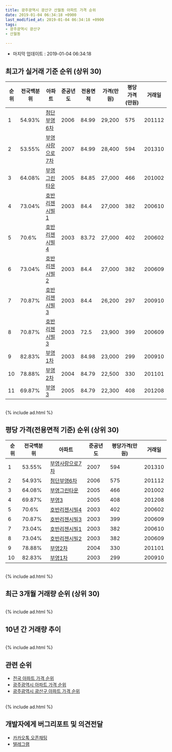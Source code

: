 ```yaml
---
title: 광주광역시 광산구 산월동 아파트 가격 순위
date: 2019-01-04 06:34:18 +0900
last_modified_at: 2019-01-04 06:34:18 +0900
tags:
- 광주광역시 광산구
- 산월동

---
```


* 마지막 업데이트 : 2019-01-04 06:34:18

## 최고가 실거래 기준 순위 (상위 30)


|순위|전국백분위|아파트|준공년도|전용면적|가격(만원)|평당가격(만원)|거래일|
|---|---|---|---|---|---|---|---|
|1|54.93%|[첨단부영6차](https://search.naver.com/search.naver?query=%EA%B4%91%EC%A3%BC%EA%B4%91%EC%97%AD%EC%8B%9C+%EA%B4%91%EC%82%B0%EA%B5%AC+%EC%82%B0%EC%9B%94%EB%8F%99+%EC%B2%A8%EB%8B%A8%EB%B6%80%EC%98%816%EC%B0%A8)|2006|84.99|29,200|575|201112|
|2|53.55%|[부영사랑으로7차](https://search.naver.com/search.naver?query=%EA%B4%91%EC%A3%BC%EA%B4%91%EC%97%AD%EC%8B%9C+%EA%B4%91%EC%82%B0%EA%B5%AC+%EC%82%B0%EC%9B%94%EB%8F%99+%EB%B6%80%EC%98%81%EC%82%AC%EB%9E%91%EC%9C%BC%EB%A1%9C7%EC%B0%A8)|2007|84.99|28,400|594|201310|
|3|64.08%|[부영그린타운](https://search.naver.com/search.naver?query=%EA%B4%91%EC%A3%BC%EA%B4%91%EC%97%AD%EC%8B%9C+%EA%B4%91%EC%82%B0%EA%B5%AC+%EC%82%B0%EC%9B%94%EB%8F%99+%EB%B6%80%EC%98%81%EA%B7%B8%EB%A6%B0%ED%83%80%EC%9A%B4)|2005|84.85|27,000|466|201002|
|4|73.04%|[호반리젠시빌1](https://search.naver.com/search.naver?query=%EA%B4%91%EC%A3%BC%EA%B4%91%EC%97%AD%EC%8B%9C+%EA%B4%91%EC%82%B0%EA%B5%AC+%EC%82%B0%EC%9B%94%EB%8F%99+%ED%98%B8%EB%B0%98%EB%A6%AC%EC%A0%A0%EC%8B%9C%EB%B9%8C1)|2003|84.4|27,000|382|200610|
|5|70.6%|[호반리젠시빌4](https://search.naver.com/search.naver?query=%EA%B4%91%EC%A3%BC%EA%B4%91%EC%97%AD%EC%8B%9C+%EA%B4%91%EC%82%B0%EA%B5%AC+%EC%82%B0%EC%9B%94%EB%8F%99+%ED%98%B8%EB%B0%98%EB%A6%AC%EC%A0%A0%EC%8B%9C%EB%B9%8C4)|2003|83.72|27,000|402|200602|
|6|73.04%|[호반리젠시빌2](https://search.naver.com/search.naver?query=%EA%B4%91%EC%A3%BC%EA%B4%91%EC%97%AD%EC%8B%9C+%EA%B4%91%EC%82%B0%EA%B5%AC+%EC%82%B0%EC%9B%94%EB%8F%99+%ED%98%B8%EB%B0%98%EB%A6%AC%EC%A0%A0%EC%8B%9C%EB%B9%8C2)|2003|84.4|27,000|382|200609|
|7|70.87%|[호반리젠시빌3](https://search.naver.com/search.naver?query=%EA%B4%91%EC%A3%BC%EA%B4%91%EC%97%AD%EC%8B%9C+%EA%B4%91%EC%82%B0%EA%B5%AC+%EC%82%B0%EC%9B%94%EB%8F%99+%ED%98%B8%EB%B0%98%EB%A6%AC%EC%A0%A0%EC%8B%9C%EB%B9%8C3)|2003|84.4|26,200|297|200910|
|8|70.87%|[호반리젠시빌3](https://search.naver.com/search.naver?query=%EA%B4%91%EC%A3%BC%EA%B4%91%EC%97%AD%EC%8B%9C+%EA%B4%91%EC%82%B0%EA%B5%AC+%EC%82%B0%EC%9B%94%EB%8F%99+%ED%98%B8%EB%B0%98%EB%A6%AC%EC%A0%A0%EC%8B%9C%EB%B9%8C3)|2003|72.5|23,900|399|200609|
|9|82.83%|[부영1차](https://search.naver.com/search.naver?query=%EA%B4%91%EC%A3%BC%EA%B4%91%EC%97%AD%EC%8B%9C+%EA%B4%91%EC%82%B0%EA%B5%AC+%EC%82%B0%EC%9B%94%EB%8F%99+%EB%B6%80%EC%98%811%EC%B0%A8)|2003|84.98|23,000|299|200910|
|10|78.88%|[부영2차](https://search.naver.com/search.naver?query=%EA%B4%91%EC%A3%BC%EA%B4%91%EC%97%AD%EC%8B%9C+%EA%B4%91%EC%82%B0%EA%B5%AC+%EC%82%B0%EC%9B%94%EB%8F%99+%EB%B6%80%EC%98%812%EC%B0%A8)|2004|84.79|22,500|330|201101|
|11|69.87%|[부영3](https://search.naver.com/search.naver?query=%EA%B4%91%EC%A3%BC%EA%B4%91%EC%97%AD%EC%8B%9C+%EA%B4%91%EC%82%B0%EA%B5%AC+%EC%82%B0%EC%9B%94%EB%8F%99+%EB%B6%80%EC%98%813)|2005|84.79|22,300|408|201208|


<br>
{% include ad.html %}
<br>

## 평당 가격(전용면적 기준) 순위 (상위 30)


|순위|전국백분위|아파트|준공년도|평당가격(만원)|거래일|
|---|---|---|---|---|---|
|1|53.55%|[부영사랑으로7차](https://search.naver.com/search.naver?query=%EA%B4%91%EC%A3%BC%EA%B4%91%EC%97%AD%EC%8B%9C+%EA%B4%91%EC%82%B0%EA%B5%AC+%EC%82%B0%EC%9B%94%EB%8F%99+%EB%B6%80%EC%98%81%EC%82%AC%EB%9E%91%EC%9C%BC%EB%A1%9C7%EC%B0%A8)|2007|594|201310|
|2|54.93%|[첨단부영6차](https://search.naver.com/search.naver?query=%EA%B4%91%EC%A3%BC%EA%B4%91%EC%97%AD%EC%8B%9C+%EA%B4%91%EC%82%B0%EA%B5%AC+%EC%82%B0%EC%9B%94%EB%8F%99+%EC%B2%A8%EB%8B%A8%EB%B6%80%EC%98%816%EC%B0%A8)|2006|575|201112|
|3|64.08%|[부영그린타운](https://search.naver.com/search.naver?query=%EA%B4%91%EC%A3%BC%EA%B4%91%EC%97%AD%EC%8B%9C+%EA%B4%91%EC%82%B0%EA%B5%AC+%EC%82%B0%EC%9B%94%EB%8F%99+%EB%B6%80%EC%98%81%EA%B7%B8%EB%A6%B0%ED%83%80%EC%9A%B4)|2005|466|201002|
|4|69.87%|[부영3](https://search.naver.com/search.naver?query=%EA%B4%91%EC%A3%BC%EA%B4%91%EC%97%AD%EC%8B%9C+%EA%B4%91%EC%82%B0%EA%B5%AC+%EC%82%B0%EC%9B%94%EB%8F%99+%EB%B6%80%EC%98%813)|2005|408|201208|
|5|70.6%|[호반리젠시빌4](https://search.naver.com/search.naver?query=%EA%B4%91%EC%A3%BC%EA%B4%91%EC%97%AD%EC%8B%9C+%EA%B4%91%EC%82%B0%EA%B5%AC+%EC%82%B0%EC%9B%94%EB%8F%99+%ED%98%B8%EB%B0%98%EB%A6%AC%EC%A0%A0%EC%8B%9C%EB%B9%8C4)|2003|402|200602|
|6|70.87%|[호반리젠시빌3](https://search.naver.com/search.naver?query=%EA%B4%91%EC%A3%BC%EA%B4%91%EC%97%AD%EC%8B%9C+%EA%B4%91%EC%82%B0%EA%B5%AC+%EC%82%B0%EC%9B%94%EB%8F%99+%ED%98%B8%EB%B0%98%EB%A6%AC%EC%A0%A0%EC%8B%9C%EB%B9%8C3)|2003|399|200609|
|7|73.04%|[호반리젠시빌1](https://search.naver.com/search.naver?query=%EA%B4%91%EC%A3%BC%EA%B4%91%EC%97%AD%EC%8B%9C+%EA%B4%91%EC%82%B0%EA%B5%AC+%EC%82%B0%EC%9B%94%EB%8F%99+%ED%98%B8%EB%B0%98%EB%A6%AC%EC%A0%A0%EC%8B%9C%EB%B9%8C1)|2003|382|200610|
|8|73.04%|[호반리젠시빌2](https://search.naver.com/search.naver?query=%EA%B4%91%EC%A3%BC%EA%B4%91%EC%97%AD%EC%8B%9C+%EA%B4%91%EC%82%B0%EA%B5%AC+%EC%82%B0%EC%9B%94%EB%8F%99+%ED%98%B8%EB%B0%98%EB%A6%AC%EC%A0%A0%EC%8B%9C%EB%B9%8C2)|2003|382|200609|
|9|78.88%|[부영2차](https://search.naver.com/search.naver?query=%EA%B4%91%EC%A3%BC%EA%B4%91%EC%97%AD%EC%8B%9C+%EA%B4%91%EC%82%B0%EA%B5%AC+%EC%82%B0%EC%9B%94%EB%8F%99+%EB%B6%80%EC%98%812%EC%B0%A8)|2004|330|201101|
|10|82.83%|[부영1차](https://search.naver.com/search.naver?query=%EA%B4%91%EC%A3%BC%EA%B4%91%EC%97%AD%EC%8B%9C+%EA%B4%91%EC%82%B0%EA%B5%AC+%EC%82%B0%EC%9B%94%EB%8F%99+%EB%B6%80%EC%98%811%EC%B0%A8)|2003|299|200910|


<br>
{% include ad.html %}
<br>

## 최근 3개월 거래량 순위 (상위 30)


<div style="width:100%;">
    <canvas id="deal_count_ranking" height="250"></canvas>
</div>


<script>
new Chart(document.getElementById("deal_count_ranking"), {
    type: 'horizontalBar',
    data: {
        labels: ['부영1차', '호반리젠시빌4', '호반리젠시빌1', '부영3', '부영2차', '첨단부영6차', '호반리젠시빌2', '부영사랑으로7차', '부영그린타운'],
        datasets: [{
            label: '실거래 수',
            data: [15, 9, 6, 6, 5, 5, 4, 4, 3],
            borderColor: "rgba(255, 0, 128, 1)",
            backgroundColor: "rgba(255, 0, 128, 0.5)",
            fill: false,
        }]
    },
    options: {
        responsive: true,
        title: {
            display: true,
            text: '최근 3개월 거래량 순위'
        },
        tooltips: {
            mode: 'index',
            intersect: false,
            callbacks: {
                title: function(tooltipItems, data) {
                    return "실거래 수:";
                },
                label: function(tooltipItem, data) {
                    return data.labels[tooltipItem.index] + ": " + tooltipItem.xLabel;
                }
            }
        },
        hover: {
            mode: 'nearest',
            intersect: true
        },
        scales: {
            xAxes: [{
                display: true,
                scaleLabel: {
                    display: true,
                    labelString: '실거래 수'
                },
                ticks: {
                    suggestedMin: 0,
                }
            }],
            yAxes: [{
                display: true,
                ticks: {
                    autoSkip: false,
                    callback: function(value, index, values) {
                        if (value.length > 15)
                            return value.substr(0, 13) + "...";
                        else
                            return value;
                    }
                },
                scaleLabel: {
                    display: false,
                }
            }]
        }
    }
});

</script>


<br>
{% include ad.html %}
<br>

## 10년 간 거래량 추이


<div style="width:100%;">
    <canvas id="deal_progress" height="250"></canvas>
</div>

<script>
new Chart(document.getElementById("deal_progress"), {
    type: 'line',
    data: {
        labels: ['200901','200902','200903','200904','200905','200906','200907','200908','200909','200910','200911','200912','201001','201002','201003','201004','201005','201006','201007','201008','201009','201010','201011','201012','201101','201102','201103','201104','201105','201106','201107','201108','201109','201110','201111','201112','201201','201202','201203','201204','201205','201206','201207','201208','201209','201210','201211','201212','201301','201302','201303','201304','201305','201306','201307','201308','201309','201310','201311','201312','201401','201402','201403','201404','201405','201406','201407','201408','201409','201410','201411','201412','201501','201502','201503','201504','201505','201506','201507','201508','201509','201510','201511','201512','201601','201602','201603','201604','201605','201606','201607','201608','201609','201610','201611','201612','201701','201702','201703','201704','201705','201706','201707','201708','201709','201710','201711','201712','201801','201802','201803','201804','201805','201806','201807','201808','201809','201810','201811','201812','201901'],
        datasets: [{
            label: '실거래 수',
            pointRadius: 1,
            data: [21, 15, 14, 7, 17, 8, 240, 50, 34, 41, 30, 35, 31, 26, 31, 19, 11, 16, 20, 14, 25, 30, 25, 37, 29, 22, 31, 23, 50, 35, 29, 33, 28, 18, 42, 47, 19, 28, 36, 28, 30, 27, 29, 27, 25, 33, 52, 39, 40, 41, 37, 42, 51, 41, 22, 29, 25, 66, 56, 52, 45, 53, 59, 27, 31, 42, 38, 24, 31, 48, 46, 31, 37, 28, 38, 27, 23, 19, 16, 27, 26, 47, 25, 20, 24, 36, 27, 23, 29, 36, 38, 34, 33, 38, 38, 22, 26, 32, 27, 23, 32, 21, 43, 42, 39, 36, 37, 30, 29, 19, 56, 25, 23, 29, 25, 39, 43, 53, 40, 17, 0],
            borderColor: "rgba(255, 201, 14, 1)",
            backgroundColor: "rgba(255, 201, 14, 0.5)",
            fill: true,
        }]
    },
    options: {
        responsive: true,
        title: {
            display: true,
            text: '10년간 거래량 추이'
        },
        tooltips: {
            mode: 'index',
            intersect: false,
        },
        hover: {
            mode: 'nearest',
            intersect: true
        },
        scales: {
            xAxes: [{
                display: true,
                scaleLabel: {
                    display: true,
                    labelString: '년/월'
                }
            }],
            yAxes: [{
                display: true,
                ticks: {
                    suggestedMin: 0,
                },
                scaleLabel: {
                    display: true,
                    labelString: '실거래 수'
                }
            }]
        }
    }
});

</script>


<br>
{% include ad.html %}
<br>

## 관련 순위

- [전국 아파트 가격 순위](https://inasie.github.io/apt-ranking/전국)
- [광주광역시 아파트 가격 순위](https://inasie.github.io/apt-ranking/광주광역시)
- [광주광역시 광산구 아파트 가격 순위](https://inasie.github.io/apt-ranking/광주광역시-광산구)


<br>
{% include ad.html %}
<br>

## 개발자에게 버그리포트 및 의견전달

- [카카오톡 오픈채팅](https://open.kakao.com/o/gLJUAP4)
- [텔레그램](https://t.me/inasie)


